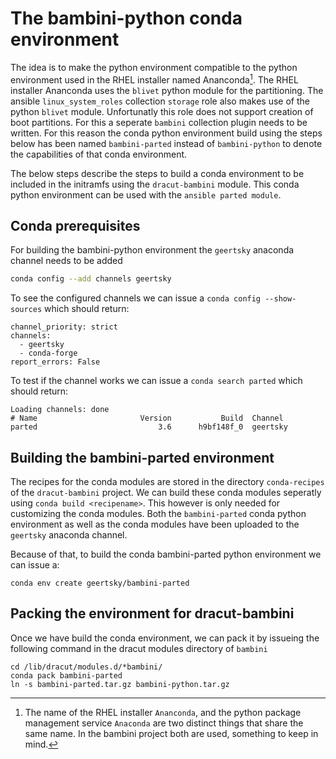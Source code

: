 # The bambini-python conda environment
The idea is to make the python environment compatible to the python environment used in the RHEL installer named Ananconda[^Anaconda]. The RHEL installer Ananconda uses the `blivet` python module for the partitioning. The ansible `linux_system_roles` collection `storage` role also makes use of the python `blivet` module. Unfortunatly this role does not support creation of boot partitions. For this a seperate `bambini` collection plugin needs to be written.
For this reason the conda python environment build using the steps below has been named `bambini-parted` instead of `bambini-python` to denote the capabilities of that conda environment.


The below steps describe the steps to build a conda environment to be included in the initramfs using the `dracut-bambini` module. This conda python environment can be used with the `ansible parted module`.


## Conda prerequisites
For building the bambini-python environment the `geertsky` anaconda channel needs to be added

```bash
conda config --add channels geertsky
```

To see the configured channels we can issue a `conda config --show-sources` which should return:

```
channel_priority: strict
channels:
  - geertsky
  - conda-forge
report_errors: False
```

To test if the channel works we can issue a `conda search parted` which should return:

```
Loading channels: done
# Name                       Version           Build  Channel
parted                           3.6      h9bf148f_0  geertsky
```

## Building the bambini-parted environment

The recipes for the conda modules are stored in the directory `conda-recipes` of the `dracut-bambini` project. We can build these conda modules seperatly using `conda build <recipename>`. This however is only needed for customizing the conda modules. Both the `bambini-parted` conda python environment as well as the conda modules have been uploaded to the `geertsky` anaconda channel.

Because of that, to build the conda bambini-parted python environment we can issue a:

```
conda env create geertsky/bambini-parted
```

## Packing the environment for dracut-bambini

Once we have build the conda environment, we can pack it by issueing the following command in the dracut modules directory of `bambini`

```
cd /lib/dracut/modules.d/*bambini/
conda pack bambini-parted
ln -s bambini-parted.tar.gz bambini-python.tar.gz
```
[^Anaconda]: The name of the RHEL installer `Ananconda`, and the python package management service `Anaconda` are two distinct things that share the same name. In the bambini project both are used, something to keep in mind.
